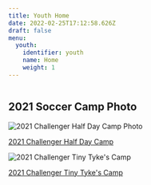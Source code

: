 ```yaml
---
title: Youth Home
date: 2022-02-25T17:12:58.626Z
draft: false
menu:
  youth:
    identifier: youth
    name: Home
    weight: 1
---
```

![]()



## 2021 Soccer Camp Photo

![2021 Challenger Half Day Camp Photo](https://res.cloudinary.com/robinson-soccer/image/upload/f_auto,q_auto/v1647279719/Youth/Home/2021-challenger-half-day-small_y620qc.png "2021 Challenger Half Day Camp")

[2021 Challenger Half Day Camp](https://res.cloudinary.com/robinson-soccer/image/upload/v1647279719/Youth/Home/2021-challenger-half-day-small_y620qc.png)

![2021 Challenger Tiny Tyke's Camp](https://res.cloudinary.com/robinson-soccer/image/upload/f_auto,q_auto/v1648220274/Youth/Home/2021-challenger-tinytykes-small_l3wenm.png "2021 Challenger Tiny Tyke's Camp")

[2021 Challenger Tiny Tyke's Camp](https://res.cloudinary.com/robinson-soccer/image/upload/v1648220274/Youth/Home/2021-challenger-tinytykes-small_l3wenm.png)